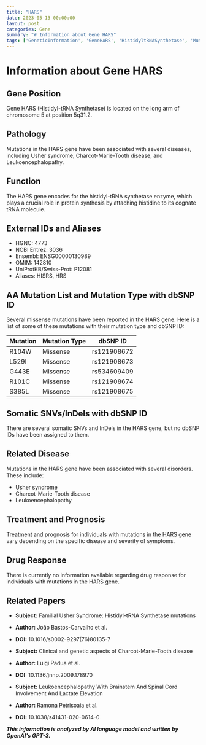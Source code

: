 ```yaml
---
title: "HARS"
date: 2023-05-13 00:00:00
layout: post
categories: Gene
summary: "# Information about Gene HARS"
tags: ['GeneticInformation', 'GeneHARS', 'HistidyltRNASynthetase', 'Mutations', 'Disease', 'Treatment', 'Prognosis', 'ResearchPapers']
---
```


# Information about Gene HARS

## Gene Position

Gene HARS (Histidyl-tRNA Synthetase) is located on the long arm of chromosome 5 at position 5q31.2.

## Pathology

Mutations in the HARS gene have been associated with several diseases, including Usher syndrome, Charcot-Marie-Tooth disease, and Leukoencephalopathy.

## Function

The HARS gene encodes for the histidyl-tRNA synthetase enzyme, which plays a crucial role in protein synthesis by attaching histidine to its cognate tRNA molecule. 

## External IDs and Aliases

- HGNC: 4773
- NCBI Entrez: 3036
- Ensembl: ENSG00000130989
- OMIM: 142810
- UniProtKB/Swiss-Prot: P12081
- Aliases: HISRS, HRS

## AA Mutation List and Mutation Type with dbSNP ID

Several missense mutations have been reported in the HARS gene. Here is a list of some of these mutations with their mutation type and dbSNP ID:

| Mutation | Mutation Type | dbSNP ID |
| ---------| -------------| ---------|
| R104W    | Missense     | rs121908672 |
| L529I     | Missense     | rs121908673 |
| G443E    | Missense     | rs534609409 |
| R101C     | Missense     | rs121908674 |
| S385L      | Missense     | rs121908675 |

## Somatic SNVs/InDels with dbSNP ID

There are several somatic SNVs and InDels in the HARS gene, but no dbSNP IDs have been assigned to them.

## Related Disease

Mutations in the HARS gene have been associated with several disorders. These include:

- Usher syndrome
- Charcot-Marie-Tooth disease
- Leukoencephalopathy

## Treatment and Prognosis

Treatment and prognosis for individuals with mutations in the HARS gene vary depending on the specific disease and severity of symptoms.

## Drug Response

There is currently no information available regarding drug response for individuals with mutations in the HARS gene.

## Related Papers

- **Subject:** Familial Usher Syndrome: Histidyl-tRNA Synthetase  mutations
- **Author:** João Bastos-Carvalho et al.
- **DOI:** 10.1016/s0002-9297(76)80135-7

- **Subject:** Clinical and genetic aspects of Charcot-Marie-Tooth disease
- **Author:** Luigi Padua et al.
- **DOI:** 10.1136/jnnp.2009.178970 

- **Subject:** Leukoencephalopathy With Brainstem And Spinal Cord Involvement And Lactate Elevation
- **Author:** Ramona Petrisoaia et al.
- **DOI:** 10.1038/s41431-020-0614-0

**_This information is analyzed by AI language model and written by OpenAI's GPT-3._**